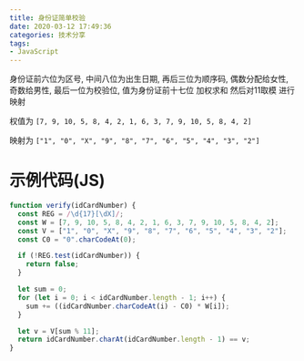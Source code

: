 ```yaml
---
title: 身份证简单校验
date: 2020-03-12 17:49:36
categories: 技术分享
tags:
- JavaScript
---
```


身份证前六位为区号, 中间八位为出生日期, 再后三位为顺序码, 偶数分配给女性, 奇数给男性, 最后一位为校验位, 值为身份证前十七位 加权求和 然后对11取模 进行映射

权值为 `[7, 9, 10, 5, 8, 4, 2, 1, 6, 3, 7, 9, 10, 5, 8, 4, 2]`

映射为 `["1", "0", "X", "9", "8", "7", "6", "5", "4", "3", "2"]`

# 示例代码(JS)
```js
function verify(idCardNumber) {
  const REG = /\d{17}[\dX]/;
  const W = [7, 9, 10, 5, 8, 4, 2, 1, 6, 3, 7, 9, 10, 5, 8, 4, 2];
  const V = ["1", "0", "X", "9", "8", "7", "6", "5", "4", "3", "2"];
  const C0 = "0".charCodeAt(0);

  if (!REG.test(idCardNumber)) {
    return false;
  }

  let sum = 0;
  for (let i = 0; i < idCardNumber.length - 1; i++) {
    sum += ((idCardNumber.charCodeAt(i) - C0) * W[i]);
  }

  let v = V[sum % 11];
  return idCardNumber.charAt(idCardNumber.length - 1) == v;
}
```